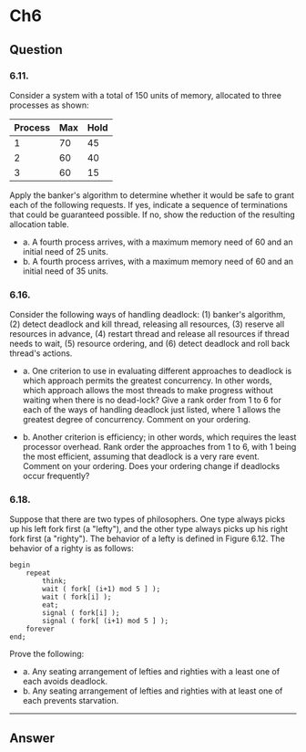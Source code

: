 # Ch6
## Question
### 6.11.
Consider a system with a total of 150 units of memory, allocated to three processes as shown:

| Process | Max | Hold |
| ------- | --- | ---- |
| 1       | 70  | 45   |
| 2       | 60  | 40   |
| 3       | 60  | 15   |

Apply the banker's algorithm to determine whether it would be safe to grant each of the following requests. If yes, indicate a sequence of terminations that could be guaranteed possible. If no, show the reduction of the resulting allocation table.
- a. A fourth process arrives, with a maximum memory need of 60 and an initial need of 25 units.
- b. A fourth process arrives, with a maximum memory need of 60 and an initial need of 35 units.

### 6.16.
Consider the following ways of handling deadlock: (1) banker's algorithm, (2) detect deadlock and kill thread, releasing all resources, (3) reserve all resources in advance, (4) restart thread and release all resources if thread needs to wait, (5) resource ordering, and (6) detect deadlock and roll back thread's actions.

- a. One criterion to use in evaluating different approaches to deadlock is which approach permits the greatest concurrency. In other words, which approach allows the most threads to make progress without waiting when there is no dead-lock? Give a rank order from 1 to 6 for each of the ways of handling deadlock just listed, where 1 allows the greatest degree of concurrency. Comment on your ordering.

- b. Another criterion is efficiency; in other words, which requires the least processor overhead. Rank order the approaches from 1 to 6, with 1 being the most efficient, assuming that deadlock is a very rare event. Comment on your ordering. Does your ordering change if deadlocks occur frequently?

### 6.18.
Suppose that there are two types of philosophers. One type always picks up his left fork first (a "lefty"), and the other type always picks up his right fork first (a "righty"). The behavior of a lefty is defined in Figure 6.12. The behavior of a righty is as follows:
```pseudocode
begin
	repeat
		think;
		wait ( fork[ (i+1) mod 5 ] );
		wait ( fork[i] );
		eat;
		signal ( fork[i] );
		signal ( fork[ (i+1) mod 5 ] );
	forever
end;
```

Prove the following:
- a. Any seating arrangement of lefties and righties with a least one of each avoids deadlock.
- b. Any seating arrangement of lefties and righties with at least one of each prevents starvation.

---

## Answer
